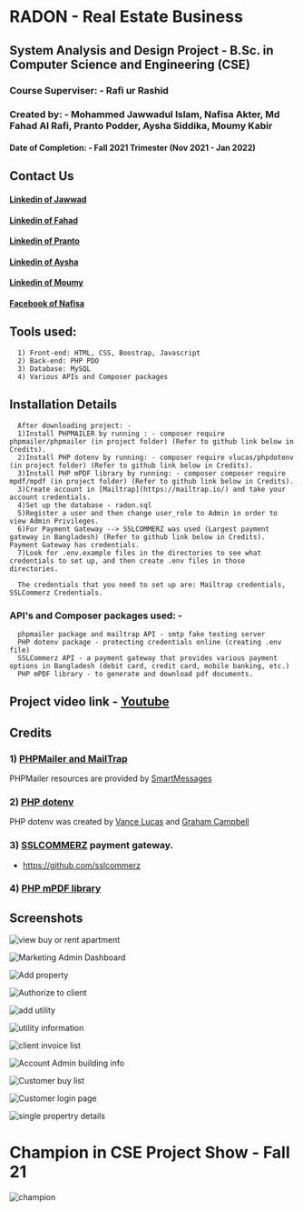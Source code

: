 
# RADON - Real Estate Business

## System Analysis and Design Project - B.Sc. in Computer Science and Engineering (CSE)

### Course Superviser: -  Rafi ur Rashid

### Created by: - Mohammed Jawwadul Islam, Nafisa Akter, Md Fahad Al Rafi, Pranto Podder, Aysha Siddika, Moumy Kabir

#### Date of Completion: - Fall 2021 Trimester (Nov 2021 - Jan 2022)

## Contact Us
#### [Linkedin of Jawwad](https://www.linkedin.com/in/jawwadfida/)  
#### [Linkedin of Fahad](https://www.linkedin.com/in/md-fahad-al-al-rafi-14b968111/)
#### [Linkedin of Pranto](https://www.linkedin.com/in/pranto-podder-b78b97162/)
#### [Linkedin of Aysha](https://www.linkedin.com/in/aysha-siddika-577ba5224/)
#### [Linkedin of Moumy](https://www.linkedin.com/in/moumy-kabir-156a0a232/) 
#### [Facebook of Nafisa](https://www.facebook.com/nafisaakter.tarin) 


## Tools used:
      1) Front-end: HTML, CSS, Boostrap, Javascript
      2) Back-end: PHP PDO
      3) Database: MySQL
      4) Various APIs and Composer packages 


## Installation Details
      After downloading project: - 
      1)Install PHPMAILER by running : - composer require phpmailer/phpmailer (in project folder) (Refer to github link below in Credits).
      2)Install PHP dotenv by running: - composer require vlucas/phpdotenv (in project folder) (Refer to github link below in Credits).
      3)Install PHP mPDF library by running: - composer composer require mpdf/mpdf (in project folder) (Refer to github link below in Credits).
      3)Create account in [Mailtrap](https://mailtrap.io/) and take your account credentials.
      4)Set up the database - radon.sql
      5)Register a user and then change user_role to Admin in order to view Admin Privileges.
      6)For Payment Gateway --> SSLCOMMERZ was used (Largest payment gateway in Bangladesh) (Refer to github link below in Credits). Payment Gateway has credentials.   
      7)Look for .env.example files in the directories to see what credentials to set up, and then create .env files in those directories. 
      
      The credentials that you need to set up are: Mailtrap credentials, SSLCommerz Credentials. 
       

### API's and Composer packages used: -
      phpmailer package and mailtrap API - smtp fake testing server
      PHP dotenv package - protecting credentials online (creating .env file)
      SSLCommerz API - a payment gateway that provides various payment options in Bangladesh (debit card, credit card, mobile banking, etc.)
      PHP mPDF library - to generate and download pdf documents. 
      
## Project video link - [Youtube](https://youtu.be/QWQO_P_CYhA)

## Credits

### 1) [PHPMailer and MailTrap](https://github.com/PHPMailer/PHPMailer)

PHPMailer resources are provided by [SmartMessages](https://info.smartmessages.net/)

### 2) [PHP dotenv](https://github.com/vlucas/phpdotenv) 

PHP dotenv was created by [Vance Lucas](https://github.com/vlucas) and [Graham Campbell](https://twitter.com/GrahamJCampbell)

### 3) [SSLCOMMERZ](https://www.sslcommerz.com/) payment gateway.

 * https://github.com/sslcommerz

### 4) [PHP mPDF library](https://github.com/sslcommerz)

## Screenshots 

![view buy or rent apartment](https://user-images.githubusercontent.com/64092765/153046725-2156581f-e8ee-4ddd-8640-187293135f68.jpeg)

![Marketing Admin Dashboard](https://user-images.githubusercontent.com/64092765/153046742-9e2a8c35-0147-48ff-a595-ce2f136c063b.PNG)

![Add property](https://user-images.githubusercontent.com/64092765/153046755-f2090e13-9285-4d59-b936-611b69e41022.jpeg)

![Authorize to client](https://user-images.githubusercontent.com/64092765/153046766-c1699178-3100-4254-bfb5-02518949ffdf.PNG)

![add utility](https://user-images.githubusercontent.com/64092765/153046808-1605d23d-7284-4e31-8398-67cba9eed48c.PNG)

![utility information](https://user-images.githubusercontent.com/64092765/153046816-de8f3d3f-5edf-4f3f-b4b8-61dad7549491.PNG)

![client invoice list](https://user-images.githubusercontent.com/64092765/153046819-9e358fb9-8829-4c99-8985-87bf7d553998.jpeg)

![Account Admin building info](https://user-images.githubusercontent.com/64092765/153046826-2ecef465-a0c7-40f9-933a-1aff99c307d4.jpeg)

![Customer buy list](https://user-images.githubusercontent.com/64092765/153047049-20ee151e-e54a-4fb2-b3b6-cdcefa061682.PNG)

![Customer login page](https://user-images.githubusercontent.com/64092765/153047057-62366ea2-7a70-4e7a-ae3b-3b8eb47a50dc.PNG)

![single propertry details](https://user-images.githubusercontent.com/64092765/153047063-1ec3656b-e684-44fe-b3d0-9fd49459f41c.jpeg)

# Champion in CSE Project Show - Fall 21

![champion](https://user-images.githubusercontent.com/64092765/183291734-607410d2-f823-4244-be33-7d199be8a515.png)




